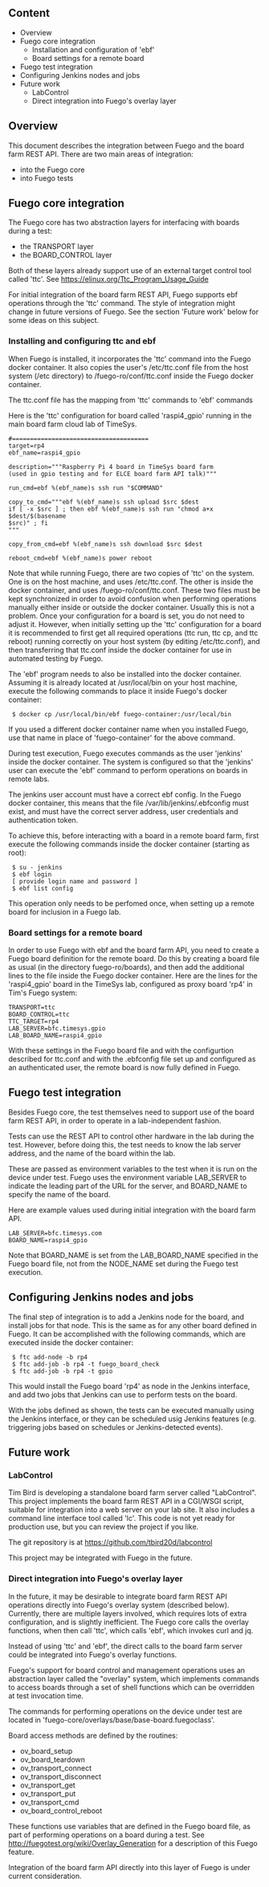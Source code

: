 ## Content

 * Overview
 * Fuego core integration
   * Installation and configuration of 'ebf'
   * Board settings for a remote board
 * Fuego test integration
 * Configuring Jenkins nodes and jobs
 * Future work
   * LabControl
   * Direct integration into Fuego's overlay layer

## Overview

This document describes the integration between Fuego and the board
farm REST API.  There are two main areas of integration:
 * into the Fuego core
 * into Fuego tests


## Fuego core integration

The Fuego core has two abstraction layers for interfacing with boards during
a test:
 * the TRANSPORT layer
 * the BOARD_CONTROL layer

Both of these layers already support use of an external target
control tool called 'ttc'.  See https://elinux.org/Ttc_Program_Usage_Guide

For initial integration of the board farm REST API, Fuego supports
ebf operations through the 'ttc' command.  The style of integration
might change in future versions of Fuego.  See the section 'Future work'
below for some ideas on this subject.


### Installing and configuring ttc and ebf

When Fuego is installed, it incorporates the 'ttc' command into the Fuego
docker container.  It also copies the user's /etc/ttc.conf file from the
host system (/etc directory) to /fuego-ro/conf/ttc.conf inside the Fuego
docker container.

The ttc.conf file has the mapping from 'ttc' commands to 'ebf' commands

Here is the 'ttc' configuration for board called 'raspi4_gpio' running
in the main board farm cloud lab of TimeSys.

```
#======================================
target=rp4
ebf_name=raspi4_gpio

description="""Raspberry Pi 4 board in TimeSys board farm
(used in gpio testing and for ELCE board farm API talk)"""

run_cmd=ebf %(ebf_name)s ssh run "$COMMAND"

copy_to_cmd="""ebf %(ebf_name)s ssh upload $src $dest
if [ -x $src ] ; then ebf %(ebf_name)s ssh run "chmod a+x $dest/$(basename
$src)" ; fi
"""

copy_from_cmd=ebf %(ebf_name)s ssh download $src $dest

reboot_cmd=ebf %(ebf_name)s power reboot
```

Note that while running Fuego, there are two copies of 'ttc' on the
system.  One is on the host machine, and uses /etc/ttc.conf.  The other
is inside the docker container, and uses /fuego-ro/conf/ttc.conf.  These
two files must be kept synchronized in order to avoid confusion when
performing operations manually either inside or outside the docker
container.  Usually this is not a problem.  Once your configuration for
a board is set, you do not need to adjust it.  However, when initially
setting up the 'ttc' configuration for a board it is recommended to
first get all required operations (ttc run, ttc cp, and ttc reboot)
running correctly on your host system (by editing /etc/ttc.conf), and
then transferring that ttc.conf inside the docker container for use in
automated testing by Fuego.

The 'ebf' program needs to also be installed into the docker container.
Assuming it is already located at /usr/local/bin on your host machine,
execute the following commands to place it inside Fuego's docker
container:

```
 $ docker cp /usr/local/bin/ebf fuego-container:/usr/local/bin
```

If you used a different docker container name when you installed
Fuego, use that name in place of 'fuego-container' for the
above command.

During test execution, Fuego executes commands as the user 'jenkins'
inside the docker container.  The system is configured so that
the 'jenkins' user can execute the 'ebf' command to perform
operations on boards in remote labs.

The jenkins user account must have a correct ebf
config.  In the Fuego docker container, this means that
the file /var/lib/jenkins/.ebfconfig must exist, and must
have the correct server address, user credentials and authentication
token.

To achieve this, before interacting with a board in a remote
board farm, first execute the following commands inside the
docker container (starting as root):

```
 $ su - jenkins
 $ ebf login
 [ provide login name and password ]
 $ ebf list config
```

This operation only needs to be perfomed once, when setting
up a remote board for inclusion in a Fuego lab.


### Board settings for a remote board

In order to use Fuego with ebf and the board farm API, you need to
create a Fuego board definition for the remote board. Do this by
creating a board file as usual (in the directory fuego-ro/boards), and
then add the additional lines to the file inside the Fuego docker
container.  Here are the lines for the 'raspi4_gpio' board in the TimeSys
lab, configured as proxy board 'rp4' in Tim's Fuego system:

```
TRANSPORT=ttc
BOARD_CONTROL=ttc
TTC_TARGET=rp4
LAB_SERVER=bfc.timesys.gpio
LAB_BOARD_NAME=raspi4_gpio
```

With these settings in the Fuego board file and with the configurtion
described for ttc.conf and with the .ebfconfig file set up and
configured as an authenticated user, the remote board is now fully
defined in Fuego.


## Fuego test integration

Besides Fuego core, the test themselves need to support use of the board
farm REST API, in order to operate in a lab-independent fashion.

Tests can use the REST API to control other hardware in the lab during
the test.  However, before doing this, the test needs to know the lab
server address, and the name of the board within the lab.

These are passed as environment variables to the test when it is run on
the device under test.  Fuego uses the environment variable LAB_SERVER
to indicate the leading part of the URL for the server, and BOARD_NAME
to specify the name of the board.

Here are example values used during initial integration with
the board farm API.

```
LAB_SERVER=bfc.timesys.com
BOARD_NAME=raspi4_gpio
```

Note that BOARD_NAME is set from the LAB_BOARD_NAME specified
in the Fuego board file, not from the NODE_NAME set during the Fuego
test execution.


## Configuring Jenkins nodes and jobs

The final step of integration is to add a Jenkins node for the board,
and install jobs for that node.  This is the same as for any other
board defined in Fuego.  It can be accomplished with the following
commands, which are executed inside the docker container:

```
 $ ftc add-node -b rp4
 $ ftc add-job -b rp4 -t fuego_board_check
 $ ftc add-job -b rp4 -t gpio
```

This would install the Fuego board 'rp4' as node in the Jenkins
interface, and add two jobs that Jenkins can use to perform tests on the
board.

With the jobs defined as shown, the tests can be executed manually using
the Jenkins interface, or they can be scheduled usig Jenkins features
(e.g.  triggering jobs based on schedules or Jenkins-detected events).


## Future work

### LabControl

Tim Bird is developing a standalone board farm server called
"LabControl".  This project implements the board farm REST API in a
CGI/WSGI script, suitable for integration into a web server on your lab
site.  It also includes a command line interface tool called 'lc'.  This
code is not yet ready for production use, but you can review the project
if you like.

The git repository is at https://github.com/tbird20d/labcontrol

This project may be integrated with Fuego in the future.


### Direct integration into Fuego's overlay layer

In the future, it may be desirable to integrate board farm REST API
operations directly into Fuego's overlay system (described below).
Currently, there are multiple layers involved, which requires lots of
extra configuration, and is slightly inefficient.  The Fuego core calls the
overlay functions, when then call 'ttc', which calls 'ebf', which invokes
curl and jq.

Instead of using 'ttc' and 'ebf', the direct calls to the board farm server
could be integrated into Fuego's overlay functions.

Fuego's support for board control and management operations uses
an abstraction layer called the "overlay" system, which implements
commands to access boards through a set of shell functions which can
be overridden at test invocation time.

The commands for performing operations on the device under test are
located in 'fuego-core/overlays/base/base-board.fuegoclass'.

Board access methods are defined by the routines:
 * ov_board_setup
 * ov_board_teardown
 * ov_transport_connect
 * ov_transport_disconnect
 * ov_transport_get
 * ov_transport_put
 * ov_transport_cmd
 * ov_board_control_reboot

These functions use variables that are defined in the Fuego board file,
as part of performing operations on a board during a test.
See http://fuegotest.org/wiki/Overlay_Generation for a description
of this Fuego feature.

Integration of the board farm API directly into this layer of Fuego
is under current consideration.
